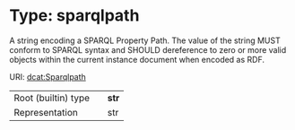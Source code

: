 
# Type: sparqlpath


A string encoding a SPARQL Property Path. The value of the string MUST conform to SPARQL syntax and SHOULD dereference to zero or more valid objects within the current instance document when encoded as RDF.

URI: [dcat:Sparqlpath](http://www.w3.org/ns/dcat#Sparqlpath)

|  |  |  |
| --- | --- | --- |
| Root (builtin) type | | **str** |
| Representation | | str |
